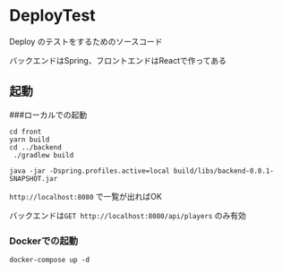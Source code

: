# DeployTest
Deploy のテストをするためのソースコード

バックエンドはSpring、フロントエンドはReactで作ってある


## 起動

###ローカルでの起動

```
cd front
yarn build
cd ../backend
 ./gradlew build

java -jar -Dspring.profiles.active=local build/libs/backend-0.0.1-SNAPSHOT.jar
```

`http://localhost:8080` で一覧が出ればOK

バックエンドは`GET http://localhost:8080/api/players`  のみ有効


### Dockerでの起動
```
docker-compose up -d
```

